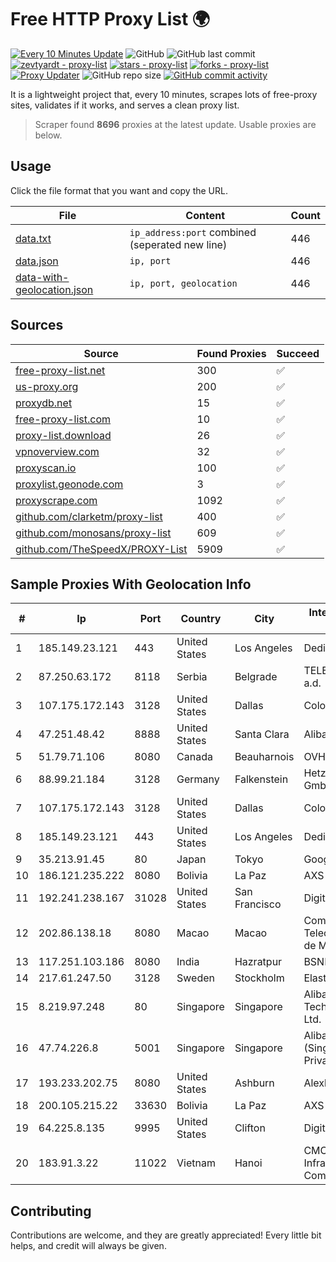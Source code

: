 
# Free HTTP Proxy List 🌍

[![Every 10 Minutes Update](https://github.com/mertguvencli/http-proxy-list/actions/workflows/main.yml/badge.svg?branch=main)](https://github.com/mertguvencli/http-proxy-list/actions/workflows/main.yml)
![GitHub](https://img.shields.io/github/license/mertguvencli/http-proxy-list)
![GitHub last commit](https://img.shields.io/github/last-commit/mertguvencli/http-proxy-list)
[![zevtyardt - proxy-list](https://img.shields.io/static/v1?label=zevtyardt&message=proxy-list&color=blue&logo=github)](https://github.com/zevtyardt/proxy-list "Go to GitHub repo")
[![stars - proxy-list](https://img.shields.io/github/stars/zevtyardt/proxy-list?style=social)](https://github.com/zevtyardt/proxy-list)
[![forks - proxy-list](https://img.shields.io/github/forks/zevtyardt/proxy-list?style=social)](https://github.com/zevtyardt/proxy-list)
[![Proxy Updater](https://github.com/zevtyardt/proxy-list/workflows/Proxy%20Updater/badge.svg)](https://github.com/zevtyardt/proxy-list/actions?query=workflow:"Proxy+Updater")
![GitHub repo size](https://img.shields.io/github/repo-size/zevtyardt/proxy-list)
[![GitHub commit activity](https://img.shields.io/github/commit-activity/m/zevtyardt/proxy-list?logo=commits)](https://github.com/zevtyardt/proxy-list/commits/main)

It is a lightweight project that, every 10 minutes, scrapes lots of free-proxy sites, validates if it works, and serves a clean proxy list.

> Scraper found **8696** proxies at the latest update. Usable proxies are below.

## Usage

Click the file format that you want and copy the URL.

|File|Content|Count|
|----|-------|-----|
|[data.txt](https://raw.githubusercontent.com/mertguvencli/http-proxy-list/main/proxy-list/data.txt)|`ip_address:port` combined (seperated new line)|446|
|[data.json](https://raw.githubusercontent.com/mertguvencli/http-proxy-list/main/proxy-list/data.json)|`ip, port`|446|
|[data-with-geolocation.json](https://raw.githubusercontent.com/mertguvencli/http-proxy-list/main/proxy-list/data-with-geolocation.json)|`ip, port, geolocation`|446|

## Sources

|Source|Found Proxies|Succeed|
|------|-------------|-------|
|[free-proxy-list.net](https://free-proxy-list.net)|300|✅|
|[us-proxy.org](https://www.us-proxy.org)|200|✅|
|[proxydb.net](http://proxydb.net)|15|✅|
|[free-proxy-list.com](https://free-proxy-list.com/?page=&port=&type%5B%5D=http&type%5B%5D=https&up_time=0&search=Search)|10|✅|
|[proxy-list.download](https://www.proxy-list.download/HTTP)|26|✅|
|[vpnoverview.com](https://vpnoverview.com/privacy/anonymous-browsing/free-proxy-servers)|32|✅|
|[proxyscan.io](https://www.proxyscan.io)|100|✅|
|[proxylist.geonode.com](https://proxylist.geonode.com/api/proxy-list?limit=300&page=1&sort_by=lastChecked&sort_type=desc&protocols=http,https)|3|✅|
|[proxyscrape.com](https://api.proxyscrape.com/v2/?request=displayproxies&protocol=http&timeout=10000&country=all&ssl=all&anonymity=all)|1092|✅|
|[github.com/clarketm/proxy-list](https://raw.githubusercontent.com/clarketm/proxy-list/master/proxy-list-raw.txt)|400|✅|
|[github.com/monosans/proxy-list](https://raw.githubusercontent.com/monosans/proxy-list/main/proxies/http.txt)|609|✅|
|[github.com/TheSpeedX/PROXY-List](https://raw.githubusercontent.com/TheSpeedX/PROXY-List/master/http.txt)|5909|✅|


## Sample Proxies With Geolocation Info

|#|Ip|Port|Country|City|Internet Service Provider|
|-|--|----|-------|----|-------------------------|
|1|185.149.23.121|443|United States|Los Angeles|DediPath|
|2|87.250.63.172|8118|Serbia|Belgrade|TELEKOM SRBIJA a.d.|
|3|107.175.172.143|3128|United States|Dallas|ColoCrossing|
|4|47.251.48.42|8888|United States|Santa Clara|Alibaba.com LLC|
|5|51.79.71.106|8080|Canada|Beauharnois|OVH SAS|
|6|88.99.21.184|3128|Germany|Falkenstein|Hetzner Online GmbH|
|7|107.175.172.143|3128|United States|Dallas|ColoCrossing|
|8|185.149.23.121|443|United States|Los Angeles|DediPath|
|9|35.213.91.45|80|Japan|Tokyo|Google LLC|
|10|186.121.235.222|8080|Bolivia|La Paz|AXS Bolivia S. A.|
|11|192.241.238.167|31028|United States|San Francisco|DigitalOcean, LLC|
|12|202.86.138.18|8080|Macao|Macao|Companhia de Telecomunicacoes de Macau|
|13|117.251.103.186|8080|India|Hazratpur|BSNL Internet|
|14|217.61.247.50|3128|Sweden|Stockholm|Elastx AB|
|15|8.219.97.248|80|Singapore|Singapore|Alibaba (US) Technology Co., Ltd.|
|16|47.74.226.8|5001|Singapore|Singapore|Alibaba Cloud (Singapore) Private Limited|
|17|193.233.202.75|8080|United States|Ashburn|Alexhost SRL|
|18|200.105.215.22|33630|Bolivia|La Paz|AXS Bolivia S. A.|
|19|64.225.8.135|9995|United States|Clifton|DigitalOcean, LLC|
|20|183.91.3.22|11022|Vietnam|Hanoi|CMC Telecom Infrastructure Company|



## Contributing

Contributions are welcome, and they are greatly appreciated! Every
little bit helps, and credit will always be given.

